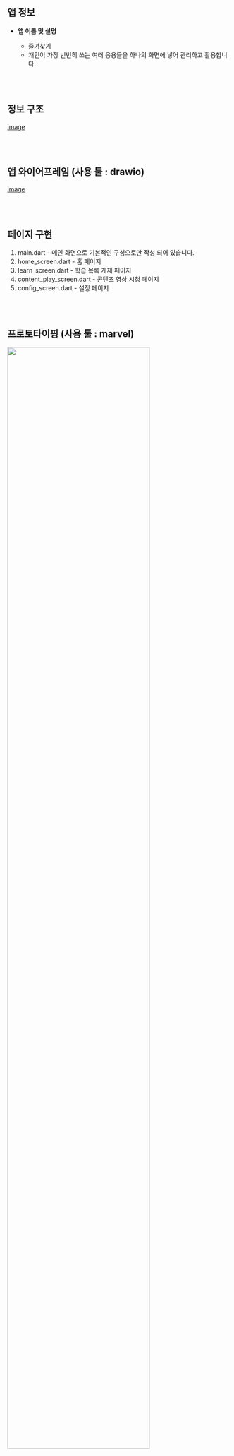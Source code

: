 ## 앱 정보

- **앱 이름 및 설명** 

  - 즐겨찾기
  - 개인이 가장 빈번히 쓰는 여러 응용들을 하나의 화면에 넣어 관리하고 활용합니다.

<br><br>


## 정보 구조


[image](https://github.com/user-attachments/assets/048f5da2-9429-4eb1-a80f-271256766de8)

<br><br>

## 앱 와이어프레임 (사용 툴 : drawio)

[image](https://github.com/user-attachments/assets/d2140492-f7b1-406d-a7a7-fc9e4c56f966)

<br><br>

## 페이지 구현
1. main.dart - 메인 화면으로 기본적인 구성으로만 작성 되어 있습니다.  
2. home_screen.dart - 홈 페이지  
3. learn_screen.dart - 학습 목록 게재 페이지  
4. content_play_screen.dart - 콘텐츠 영상 시청 페이지  
5. config_screen.dart - 설정 페이지

<br><br>

## 프로토타이핑 (사용 툴 : marvel)
<img width="80%" src="https://github.com/Ligoan/quest/blob/main/Flutter_quest/Quest03/%ED%94%8C%EB%9F%AC%ED%84%B0%EB%A1%9C%20%EB%94%94%EC%9E%90%EC%9D%B8%20%EA%B5%AC%ED%98%84%ED%95%98%EA%B8%B0/%EC%97%AD%EC%84%A4%EA%B3%84%20%EA%B3%BC%EC%A0%95/%ED%94%84%EB%A1%9C%ED%86%A0%ED%83%80%EC%9E%85%20%EC%8B%9C%EC%97%B0%20%EC%98%81%EC%83%81.gif"/>






## 구현 영상 
<img width="80%" src="https://github.com/Ligoan/quest/blob/main/Flutter_quest/Quest03/%ED%94%8C%EB%9F%AC%ED%84%B0%EB%A1%9C%20%EB%94%94%EC%9E%90%EC%9D%B8%20%EA%B5%AC%ED%98%84%ED%95%98%EA%B8%B0/%EC%97%AD%EC%84%A4%EA%B3%84%20%EA%B3%BC%EC%A0%95/%ED%94%8C%EB%9F%AC%ED%84%B0%EB%A1%9C%20%EC%97%AD%EC%84%A4%EA%B3%84%20%EA%B5%AC%ED%98%84%20%EA%B2%B0%EA%B3%BC.gif"/>



## 참고 학습 자료 
* 깡샘의 플러터 & 다트, 스택 오버 플로 트러블 슈팅

## 회고
**어렵다... 아주 많이.**
**재미있었고 더 잘 할 수 있으면 좋겠습니다.**
